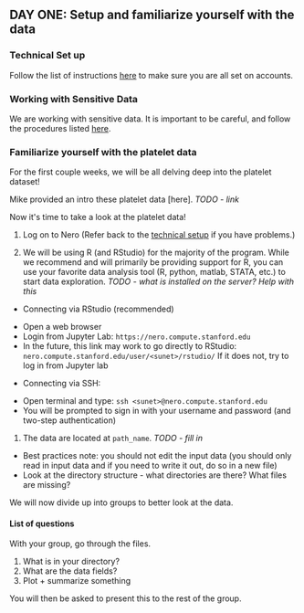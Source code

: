 
## DAY ONE: Setup and familiarize yourself with the data

### Technical Set up
Follow the list of instructions [here](../../resources/technical_setup.md) to make sure you are all set on accounts. 

### Working with Sensitive Data
We are working with sensitive data. It is important to be careful, and follow the procedures listed [here](../../resources/technical_setup.md). 

### Familiarize yourself with the platelet data

For the first couple weeks, we will be all delving deep into the platelet dataset!

Mike provided an intro these platelet data [here]. *TODO - link*

Now it's time to take a look at the platelet data!

1. Log on to Nero (Refer back to the [technical setup](../../resources/technical_setup.md) if you have problems.)

1. We will be using R (and RStudio) for the majority of the program. While we recommend and will primarily be providing support for R, you can use your favorite data analysis tool (R, python, matlab, STATA, etc.) to start data exploration.
*TODO - what is installed on the server? Help with this*


 * Connecting via RStudio (recommended)
  - Open a web browser
  - Login from Jupyter Lab: 
  `https://nero.compute.stanford.edu`
  - In the future, this link may work to go directly to RStudio:
   `nero.compute.stanford.edu/user/<sunet>/rstudio/`
   If it does not, try to log in from Jupyter lab
 * Connecting via SSH:
  - Open terminal and type:  `ssh <sunet>@nero.compute.stanford.edu` 
  - You will be prompted to sign in with your username and password (and two-step authentication)

1. The data are located at `path_name`. *TODO - fill in*
 * Best practices note: you should not edit the input data (you should only read in input data and if you need to write it out, do so in a new file)
 * Look at the directory structure - what directories are there? What files are missing?
 
We will now divide up into groups to better look at the data.

#### List of questions
With your group, go through the files.
1. What is in your directory?
1. What are the data fields?
1. Plot + summarize something

You will then be asked to present this to the rest of the group.
